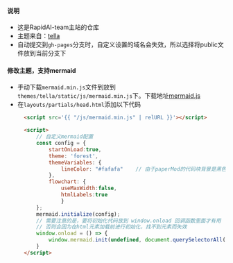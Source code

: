 #### 说明
- 这是RapidAI-team主站的仓库
- 主题来自：[tella](https://github.com/opera7133/tella)
- 自动提交到`gh-pages`分支时，自定义设置的域名会失效，所以选择将public文件放到当前分支下

#### 修改主题，支持mermaid
- 手动下载`mermaid.min.js`文件到放到`themes/tella/static/js/mermaid.min.js`下。下载地址[mermaid.js](https://cdn.jsdelivr.net/npm/mermaid/dist/mermaid.min.js)
- 在`layouts/partials/head.html`添加以下代码
  ```html
    <script src='{{ "/js/mermaid.min.js" | relURL }}'></script>

    <script>
        // 自定义mermaid配置
        const config = {
            startOnLoad:true,
            theme: 'forest',
            themeVariables: {
                lineColor: "#fafafa"    // 由于paperMod的代码块背景是黑色的，这里将线条设置为白色
            },
            flowchart: {
                useMaxWidth:false,
                htmlLabels:true
                }
        };
        mermaid.initialize(config);
        // 需要注意的是，要将初始化代码放到 window.onload 回调函数里面才有用
        // 否则会因为在html元素加载前进行初始化，找不到元素而失效
        window.onload = () => {
            window.mermaid.init(undefined, document.querySelectorAll('.language-mermaid'));
        }
    </script>
  ```
